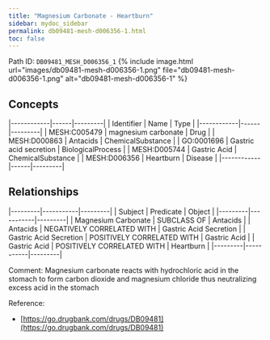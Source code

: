 ```yaml
---
title: "Magnesium Carbonate - Heartburn"
sidebar: mydoc_sidebar
permalink: db09481-mesh-d006356-1.html
toc: false 
---
```



Path ID: `DB09481_MESH_D006356_1`
{% include image.html url="images/db09481-mesh-d006356-1.png" file="db09481-mesh-d006356-1.png" alt="db09481-mesh-d006356-1" %}

## Concepts

|------------|------|---------|
| Identifier | Name | Type    |
|------------|------|---------|
| MESH:C005479 | magnesium carbonate | Drug |
| MESH:D000863 | Antacids | ChemicalSubstance |
| GO:0001696 | Gastric acid secretion | BiologicalProcess |
| MESH:D005744 | Gastric Acid | ChemicalSubstance |
| MESH:D006356 | Heartburn | Disease |
|------------|------|---------|

## Relationships

|---------|-----------|---------|
| Subject | Predicate | Object  |
|---------|-----------|---------|
| Magnesium Carbonate | SUBCLASS OF | Antacids |
| Antacids | NEGATIVELY CORRELATED WITH | Gastric Acid Secretion |
| Gastric Acid Secretion | POSITIVELY CORRELATED WITH | Gastric Acid |
| Gastric Acid | POSITIVELY CORRELATED WITH | Heartburn |
|---------|-----------|---------|

Comment: Magnesium carbonate reacts with hydrochloric acid in the stomach to form carbon dioxide and magnesium chloride thus neutralizing excess acid in the stomach

Reference: 
  - [https://go.drugbank.com/drugs/DB09481](https://go.drugbank.com/drugs/DB09481)
